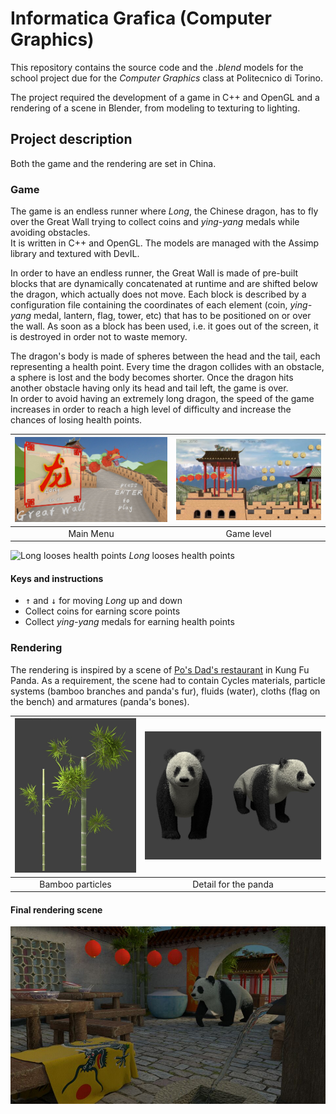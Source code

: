 # Informatica Grafica (Computer Graphics)
This repository contains the source code and the _.blend_ models for the school project due for the _Computer Graphics_ class at Politecnico di Torino.

The project required the development of a game in C++ and OpenGL and a rendering of a scene in Blender, from modeling to texturing to lighting.

## Project description
Both the game and the rendering are set in China.

### Game
The game is an endless runner where _Long_, the Chinese dragon, has to fly over the Great Wall trying to collect coins and _ying-yang_ medals while avoiding obstacles.  
It is written in C++ and OpenGL. The models are managed with the Assimp library and textured with DevIL.

In order to have an endless runner, the Great Wall is made of pre-built blocks that are dynamically concatenated at runtime and are shifted below the dragon, which actually does not move. Each block is described by a configuration file containing the coordinates of each element (coin, _ying-yang_ medal, lantern, flag, tower, etc) that has to be positioned on or over the wall.
As soon as a block has been used, i.e. it goes out of the screen, it is destroyed in order not to waste memory.

The dragon's body is made of spheres between the head and the tail, each representing a health point. Every time the dragon collides with an obstacle, a sphere is lost and the body becomes shorter. Once the dragon hits another obstacle having only its head and tail left, the game is over.  
In order to avoid having an extremely long dragon, the speed of the game increases in order to reach a high level of difficulty and increase the chances of losing health points.

![Main menu](mainmenu.jpg)|  ![Game level](game_1.png)
:-------------------------:|:-------------------------:
Main Menu           |  Game level

![Long looses health points](long_health.gif)
_Long_ looses health points

#### Keys and instructions
* <kbd>↑</kbd> and <kbd>↓</kbd> for moving _Long_ up and down
* Collect coins for earning score points
* Collect _ying-yang_ medals for earning health points

### Rendering
The rendering is inspired by a scene of [Po's Dad's restaurant](https://vignette.wikia.nocookie.net/kungfupanda/images/4/4f/Kungfu-disneyscreencaps.com-1044.jpg/revision/latest?cb=20150407183429&format=original) in Kung Fu Panda. As a requirement, the scene had to contain Cycles materials, particle systems (bamboo branches and panda's fur), fluids (water), cloths (flag on the bench) and armatures (panda's bones).

![Bamboo particles](bamboo.jpg)|  ![Views for panda](panda_views.png)
:-------------------------:|:-------------------------:
Bamboo particles           |  Detail for the panda


#### Final rendering scene
<img src="IMG_20180820_110805.jpg" align="center" alt="Final rendering scene"/>
